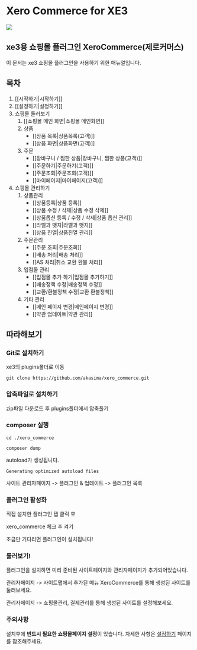 # Xero Commerce for XE3
![](https://github.com/akasima/xero_commerce/blob/master/icon.png)
## xe3용 쇼핑몰 플러그인 XeroCommerce(제로커머스)

이 문서는 xe3 쇼핑몰 플러그인을 사용하기 위한 매뉴얼입니다.
## 목차
1. [[시작하기|시작하기]]
1. [[설정하기|설정하기]]
1. 쇼핑몰 둘러보기
    1. [[쇼핑몰 메인 화면|쇼핑몰 메인화면]]
    1. 상품
        * [[상품 목록|상품목록(고객)]]
        * [[상품 화면|상품화면(고객)]]
    1. 주문
        * [[장바구니 / 찜한 상품|장바구니, 찜한 상품(고객)]]
        * [[주문하기|주문하기(고객)]]
        * [[주문조회|주문조회(고객)]]
        * [[마이페이지|마이페이지(고객)]]
1. 쇼핑몰 관리하기
    1. 상품관리
        * [[상품등록|상품 등록]]
        * [[상품 수정 / 삭제|상품 수정 삭제]]
        * [[상품옵션 등록 / 수정 / 삭제|상품 옵션 관리]]
        * [[라벨과 뱃지|라벨과 뱃지]]
        * [[상품 진열|상품진열 관리]]
    1. 주문관리
        * [[주문 조회|주문조회]]
        * [[배송 처리|배송 처리]]
        * [[AS 처리|취소   교환   환불 처리]]
    1. 입점몰 관리
        * [[입점몰 추가 하기|입점몰 추가하기]]
        * [[배송정책 수정|배송정책 수정]]
        * [[교환/환불정책 수정|교환  환불정책]]
    1. 기타 관리
        * [[메인 페이지 변경|메인페이지 변경]]
        * [[약관 업데이트|약관 관리]]

## 따라해보기

### Git로 설치하기
xe3의 plugins폴더로 이동

`git clone https://github.com/akasima/xero_commerce.git`
### 압축파일로 설치하기
zip파일 다운로드 후 plugins폴더에서 압축풀기

### composer 실행
`cd ./xero_commerce`

`composer dump`

autoload가 생성됩니다.

`Generating optimized autoload files`

사이트 관리자페이지 -> 플러그인 & 업데이트 -> 플러그인 목록

### 플러그인 활성화

직접 설치한 플러그인 탭 클릭 후 

xero_commerce 체크 후 켜기

조금만 기다리면 플러그인이 설치됩니다!

### 둘러보기!

플러그인을 설치하면 미리 준비된 사이트페이지와 관리자페이지가 추가되어있습니다.

관리자페이지 -> 사이트맵에서 추가된 메뉴 XeroCommerce를 통해 생성된 사이트를 둘러보세요.

관리자페이지 -> 쇼핑몰관리, 결제관리를 통해 생성된 사이트를 설정해보세요.

### 주의사항

설치후에 **반드시 필요한 쇼핑몰페이지 설정**이 있습니다. 자세한 사항은 [설정하기](https://github.com/akasima/xero_commerce/wiki/설정하기) 페이지를 참조해주세요.